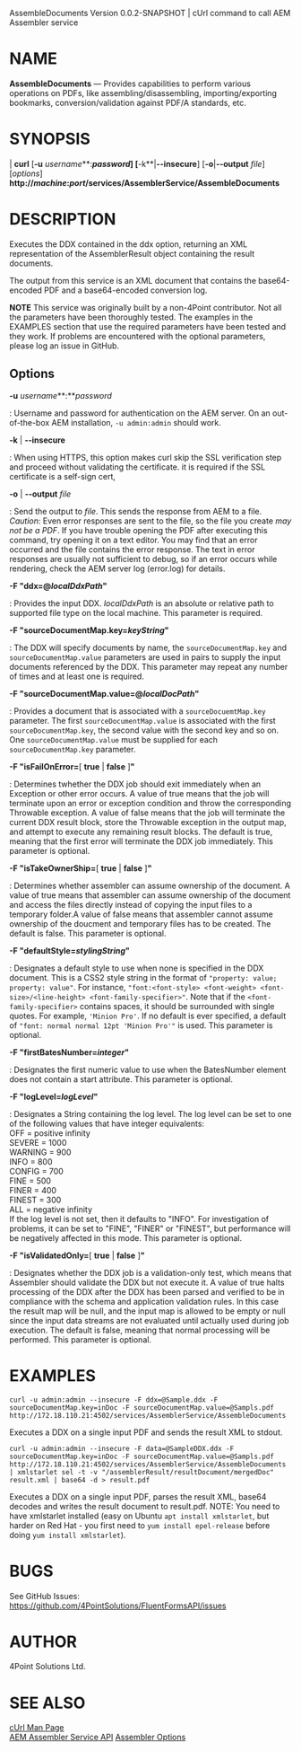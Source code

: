 AssembleDocuments Version 0.0.2-SNAPSHOT | cUrl command to call AEM Assembler service

NAME
====

**AssembleDocuments** —  Provides capabilities to perform various operations on PDFs, like 
assembling/disassembling, importing/exporting bookmarks, conversion/validation against PDF/A standards, etc.

SYNOPSIS
========

| **curl** \[**-u** *username***:***password*] \[**-k**|**--insecure**] \[**-o**|**--output** *file*] \[*options*] 
**http://***machine***:***port***/services/AssemblerService/AssembleDocuments**

DESCRIPTION
===========

Executes the DDX contained in the ddx option, returning an XML representation of the AssemblerResult object containing the result documents.

The output from this service is an XML document that contains the base64-encoded PDF and a base64-encoded 
conversion log.

**NOTE** This service was originally built by a non-4Point contributor.  Not all the parameters have been
thoroughly tested.  The examples in the EXAMPLES section that use the required parameters have been tested and
they work.  If problems are encountered with the optional parameters, please log an issue in GitHub.

Options
-------

**-u** *username***:***password*

:  Username and password for authentication on the AEM server.  On an out-of-the-box AEM installation, `-u admin:admin` should work.

**-k** | **--insecure**

:  When using HTTPS, this option makes curl skip the SSL verification step and proceed without validating the certificate.  it is required if the SSL certificate is a self-sign cert,

**-o** | **--output** *file*

:  Send the output to *file*.  This sends the response from AEM to a file. *Caution*: Even error responses are sent to the file, so the file you create *may not be a PDF*.  If you have trouble opening the PDF after executing this command, try opening it on a text editor.  You may find that an error occurred and the file contains the error response.  The text in error responses are usually not sufficient to debug, so if an error occurs while rendering, check the AEM server log (error.log) for details.

**-F "ddx=@***localDdxPath***"**

:   Provides the input DDX. *localDdxPath* is an absolute or relative path to supported file
type on the local machine. This parameter is required.

**-F "sourceDocumentMap.key=***keyString***"**

:   The DDX will specify documents by name, the `sourceDocumentMap.key` and `sourceDocumentMap.value`  parameters are used in pairs to supply the input documents referenced by the DDX.  This parameter may repeat any number of times and at least one is required.

**-F "sourceDocumentMap.value=@***localDocPath***"**

:   Provides a document that is associated with a `sourceDocuemtMap.key` parameter.  The first `sourceDocumentMap.value` is associated with the first `sourceDocumentMap.key`, the second value with the second key and so on.  One `sourceDocumentMap.value` must be supplied for each `sourceDocumentMap.key` parameter.

**-F "isFailOnError=**[ **true** | **false** ]**"**

:   Determines twhether the DDX job should exit immediately when an Exception or other error occurs. 
A value of true means that the job will terminate upon an error or exception condition and throw the corresponding Throwable exception. A value of false means that the job will terminate the current DDX result block, store the Throwable exception in the output map, and attempt to execute any remaining result blocks. The default is true, meaning that the first error will terminate the DDX job immediately. This parameter is optional.

**-F "isTakeOwnerShip=**[ **true** | **false** ]**"**

:   Determines whether assembler can assume ownership of the document. A value of true means that assembler can assume ownership of the document and access the files directly instead of copying the input files to a temporary folder.A value of false means that assembler cannot assume ownership of the doucment and temporary files has to be created. The default is false. This parameter is optional.

**-F "defaultStyle=***stylingString***"**

:   Designates a default style to use when none is specified in the DDX document. This is a CSS2 style string 
in the format of `"property: value; property: value"`. For instance, 
`"font:<font-style> <font-weight> <font-size>/<line-height> <font-family-specifier>"`. 
Note that if the `<font-family-specifier>` contains spaces, it should be surrounded with single quotes. 
For example, `'Minion Pro'`. If no default is ever specified, a default of 
`"font: normal normal 12pt 'Minion Pro'"` is used. This parameter is optional.

**-F "firstBatesNumber=***integer***"**

:   Designates the first numeric value to use when the BatesNumber element does not contain a start attribute. This parameter is optional.

**-F "logLevel=***logLevel***"**

:   Designates a String containing the log level. The log level can be set to one of the following values that 
have integer equivalents:  
OFF = positive infinity  
SEVERE = 1000  
WARNING = 900  
INFO = 800  
CONFIG = 700  
FINE = 500  
FINER = 400  
FINEST = 300  
ALL = negative infinity  
If the log level is not set, then it defaults to "INFO". For investigation of problems, it can be set to "FINE", "FINER" or "FINEST", but performance will be negatively affected in this mode. This parameter is optional.

**-F "isValidatedOnly=**[ **true** | **false** ]**"**

:   Designates whether the DDX job is a validation-only test, which means that Assembler should validate the DDX but not execute it. A value of true halts processing of the DDX after the DDX has been parsed and verified to be in compliance with the schema and application validation rules. In this case the result map will be null, and the input map is allowed to be empty or null since the input data streams are not evaluated until actually used during job execution. The default is false, meaning that normal processing will be performed. This parameter is optional.


EXAMPLES
====

`curl -u admin:admin --insecure -F ddx=@Sample.ddx -F sourceDocumentMap.key=inDoc -F sourceDocumentMap.value=@Sampls.pdf http://172.18.110.21:4502/services/AssemblerService/AssembleDocuments`

Executes a DDX on a single input PDF and sends the result XML to stdout.

`curl -u admin:admin --insecure -F data=@SampleDDX.ddx -F sourceDocumentMap.key=inDoc -F sourceDocumentMap.value=@Sampls.pdf  http://172.18.110.21:4502/services/AssemblerService/AssembleDocuments | xmlstarlet sel -t -v "/assemblerResult/resultDocument/mergedDoc" result.xml | base64 -d > result.pdf`

Executes a DDX on a single input PDF, parses the result XML, base64 decodes and writes the result document to 
result.pdf.  NOTE: You need to have xmlstarlet installed (easy on Ubuntu `apt install xmlstarlet`, 
but harder on Red Hat - you first need to `yum install epel-release` before doing `yum install xmlstarlet`).

BUGS
====

See GitHub Issues: <https://github.com/4PointSolutions/FluentFormsAPI/issues>

AUTHOR
======

4Point Solutions Ltd.

SEE ALSO
========

[cUrl Man Page](https://curl.se/docs/manpage.html)  
[AEM Assembler Service API](https://developer.adobe.com/experience-manager/reference-materials/6-5/forms/javadocs/com/adobe/fd/assembler/service/AssemblerService.html) 
[Assembler Options](https://developer.adobe.com/experience-manager/reference-materials/6-5/forms/javadocs/com/adobe/fd/assembler/client/AssemblerOptionSpec.html) 
